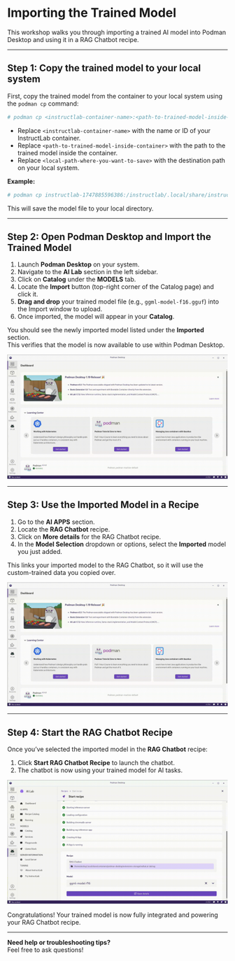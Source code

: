 # Importing the Trained Model

This workshop walks you through importing a trained AI model into Podman Desktop and using it in a RAG Chatbot recipe.

---

## Step 1: Copy the trained model to your local system

First, copy the trained model from the container to your local system using the `podman cp` command:

```bash
# podman cp <instructlab-container-name>:<path-to-trained-model-inside-container> <local-path-where-you-want-to-save>
```
- Replace `<instructlab-container-name>` with the name or ID of your InstructLab container.
- Replace `<path-to-trained-model-inside-container>` with the path to the trained model inside the container.
- Replace `<local-path-where-you-want-to-save>` with the destination path on your local system.
  
**Example:**

```bash
# podman cp instructlab-1747885596386:/instructlab/.local/share/instructlab/checkpoints/ggml-model-f16.gguf /home/$USER/Downloads/
```



This will save the model file to your local directory.



---

## Step 2: Open Podman Desktop and Import the Trained Model

1. Launch **Podman Desktop** on your system.
2. Navigate to the **AI Lab** section in the left sidebar.
3. Click on **Catalog** under the **MODELS** tab.
4. Locate the **Import** button (top-right corner of the Catalog page) and click it.
5. **Drag and drop** your trained model file (e.g., `ggml-model-f16.gguf`) into the Import window to upload.
6. Once imported, the model will appear in your **Catalog**.

You should see the newly imported model listed under the **Imported** section.  
This verifies that the model is now available to use within Podman Desktop.

![1](https://github.com/aksaswadkar/DevConf.CZ2025/blob/main/Execution/import.gif)


---

## Step 3: Use the Imported Model in a Recipe

1. Go to the **AI APPS** section.
2. Locate the **RAG Chatbot** recipe.
3. Click on **More details** for the RAG Chatbot recipe.
4. In the **Model Selection** dropdown or options, select the **Imported** model you just added.

This links your imported model to the RAG Chatbot, so it will use the custom-trained data you copied over.

![2](https://github.com/aksaswadkar/DevConf.CZ2025/blob/main/Execution/Rag_chatbot_Start.gif)

---

## Step 4: Start the RAG Chatbot Recipe

Once you’ve selected the imported model in the **RAG Chatbot** recipe:

1. Click **Start RAG Chatbot Recipe** to launch the chatbot.
2. The chatbot is now using your trained model for AI tasks.

![3](https://github.com/aksaswadkar/DevConf.CZ2025/blob/main/Execution/RAG_chatbot.gif)


Congratulations! Your trained model is now fully integrated and powering your RAG Chatbot recipe.


---

**Need help or troubleshooting tips?**  
Feel free to ask questions!
